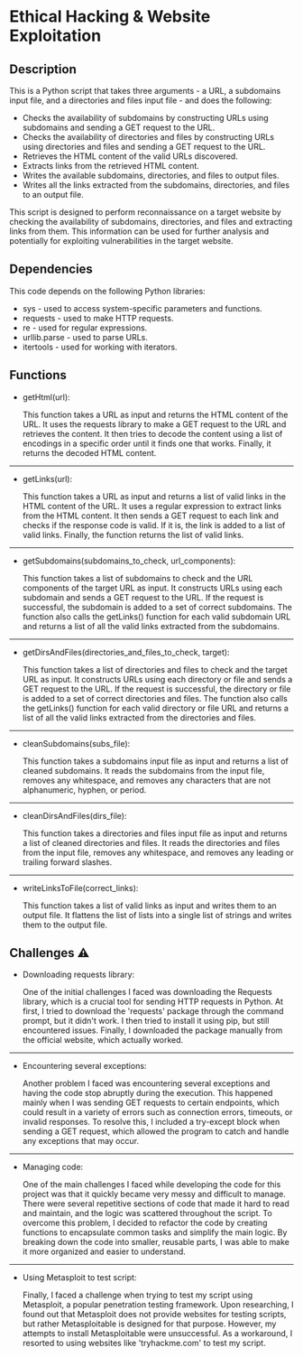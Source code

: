 # Ethical Hacking & Website Exploitation
## Description
This is a Python script that takes three arguments - a URL, a subdomains input file, and a directories and files input file - and does the following: 
* Checks the availability of subdomains by constructing URLs using subdomains and sending a GET request to the URL.
* Checks the availability of directories and files by constructing URLs using directories and files and sending a GET request to the URL.
* Retrieves the HTML content of the valid URLs discovered.
* Extracts links from the retrieved HTML content.
* Writes the available subdomains, directories, and files to output files.
* Writes all the links extracted from the subdomains, directories, and files to an output file.

This script is designed to perform reconnaissance on a target website by checking the availability of subdomains, directories, and files and extracting links from them. This information can be used for further analysis and potentially for exploiting vulnerabilities in the target website.

## Dependencies
This code depends on the following Python libraries:

* sys - used to access system-specific parameters and functions.
* requests - used to make HTTP requests.
* re - used for regular expressions.
* urllib.parse - used to parse URLs.
* itertools - used for working with iterators.

## Functions
- getHtml(url):

  This function takes a URL as input and returns the HTML content of the URL. It uses the requests library to make a GET request to the URL and retrieves the content. It then tries to decode the content using a list of encodings in a specific order until it finds one that works. Finally, it returns the decoded HTML content.
__________

- getLinks(url):

  This function takes a URL as input and returns a list of valid links in the HTML content of the URL. It uses a regular expression to extract links from       the HTML content. It then sends a GET request to each link and checks if the response code is valid. If it is, the link is added to a list of valid links. Finally, the function returns the list of valid links.
___________

- getSubdomains(subdomains_to_check, url_components):

  This function takes a list of subdomains to check and the URL components of the target URL as input. It constructs URLs using each subdomain and sends a GET request to the URL. If the request is successful, the subdomain is added to a set of correct subdomains. The function also calls the getLinks() function for each valid subdomain URL and returns a list of all the valid links extracted from the subdomains.
____________

- getDirsAndFiles(directories_and_files_to_check, target):

  This function takes a list of directories and files to check and the target URL as input. It constructs URLs using each directory or file and sends a GET request to the URL. If the request is successful, the directory or file is added to a set of correct directories and files. The function also calls the getLinks() function for each valid directory or file URL and returns a list of all the valid links extracted from the directories and files.
____________

- cleanSubdomains(subs_file):

  This function takes a subdomains input file as input and returns a list of cleaned subdomains. It reads the subdomains from the input file, removes any whitespace, and removes any characters that are not alphanumeric, hyphen, or period.
____________

- cleanDirsAndFiles(dirs_file):

  This function takes a directories and files input file as input and returns a list of cleaned directories and files. It reads the directories and files from the input file, removes any whitespace, and removes any leading or trailing forward slashes.
____________

- writeLinksToFile(correct_links):

  This function takes a list of valid links as input and writes them to an output file. It flattens the list of lists into a single list of strings and writes them to the output file.


## Challenges :warning:
- Downloading requests library:

  One of the initial challenges I faced was downloading the Requests library, which is a crucial tool for sending HTTP requests in Python. At first, I tried to download the 'requests' package through the command prompt, but it didn't work. I then tried to install it using pip, but still encountered issues. Finally, I downloaded the package manually from the official website, which actually worked.
_______________________________

- Encountering several exceptions:

  Another problem I faced was encountering several exceptions and having the code stop abruptly during the execution. This happened mainly when I was sending GET requests to certain endpoints, which could result in a variety of errors such as connection errors, timeouts, or invalid responses. To resolve this, I included a try-except block when sending a GET request, which allowed the program to catch and handle any exceptions that may occur.
________________________________

- Managing code:
  
  One of the main challenges I faced while developing the code for this project was that it quickly became very messy and difficult to manage. There were several repetitive sections of code that made it hard to read and maintain, and the logic was scattered throughout the script. To overcome this problem, I decided to refactor the code by creating functions to encapsulate common tasks and simplify the main logic. By breaking down the code into smaller, reusable parts, I was able to make it more organized and easier to understand.
________________________________

- Using Metasploit to test script:

  Finally, I faced a challenge when trying to test my script using Metasploit, a popular penetration testing framework. Upon researching, I found out that Metasploit does not provide websites for testing scripts, but rather Metasploitable is designed for that purpose. However, my attempts to install Metasploitable were unsuccessful. As a workaround, I resorted to using websites like 'tryhackme.com' to test my script.


